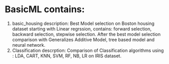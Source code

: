 # BasicML contains:
1) basic_housing description: Best Model selection on Boston housing dataset starting with Linear regrssion, contains: forward selection, backward selection, stepwise selection. After the best model selection comparison with Generalizes Additive Model, tree based model and neural network.
2) Classification descrption: Comparison of Classification algorithms using : LDA, CART, KNN, SVM, RF, NB, LR on IRIS dataset.


